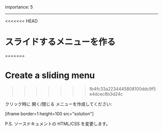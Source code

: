 importance: 5

---

<<<<<<< HEAD
# スライドするメニューを作る
=======
# Create a sliding menu
>>>>>>> fb4fc33a2234445808100ddc9f5e4dcec8b3d24c

クリック時に 開く/閉じる メニューを作成してください:

[iframe border=1 height=100 src="solution"]

P.S. ソースドキュメントの HTML/CSS を変更します。
